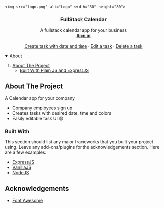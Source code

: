 
<!-- PROJECT LOGO -->
<br />
<p align="center">
 
    <img src="logo.png" alt="Logo" width="80" height="80">
  

  <h3 align="center">FullStack Calendar</h3>

  <p align="center">
   A fullstack calendar app for your business
    <br />
    <a href="https://github.com/othneildrew/Best-README-Template"><strong>Sign in</strong></a>
    <br />
    <br />
    <a href="https://github.com/othneildrew/Best-README-Template">Create task with date and time</a>
    ·
    <a href="https://github.com/othneildrew/Best-README-Template/issues">Edit a task</a>
    ·
    <a href="https://github.com/othneildrew/Best-README-Template/issues">Delete a task</a>
  </p>
</p>



<!-- TABLE OF CONTENTS -->
<details open="open">
  <summary>About</summary>
  <ol>
    <li>
      <a href="#about-the-project">About The Project</a>
      <ul>
        <li><a href="#built-with">Built With Plain JS and ExpressJS</a></li>
      </ul>
    </li>
  </ol>
</details>



<!-- ABOUT THE PROJECT -->
## About The Project

A Calendar app for your company


* Company employees sign up
* Creates tasks with desired date, time and colors 
* Easily editable task UI :smile:


### Built With

This section should list any major frameworks that you built your project using. Leave any add-ons/plugins for the acknowledgements section. Here are a few examples.
* [ExpressJS](https://expressjs.com/)
* [VanillaJS](https://www.javascript.com/)
* [NodeJS](https://nodejs.dev/)











<!-- ACKNOWLEDGEMENTS -->
## Acknowledgements
* [Font Awesome](https://fontawesome.com)





